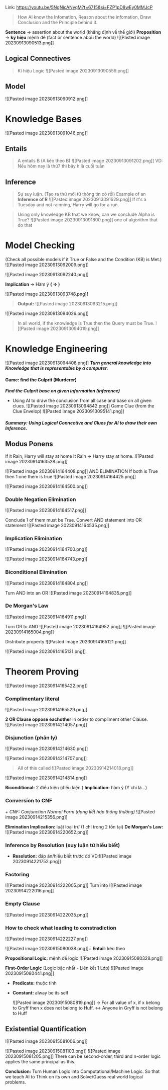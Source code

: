 Link: https://youtu.be/5NgNicANyqM?t=6715&si=FZP1pD8wEy0MMJcP
> How AI know the Infomation, Reason about the infomation, Draw Conclusion and the Principle behind it.

**Sentence** -> assertion about the world (khẳng định về thế giới)
**Proposition** -> **ký hiệu** mệnh đề (fact or sentence abou the world)
![[Pasted image 20230913090513.png]]

## Logical Connectives 
> Kí hiệu Logic
![[Pasted image 20230913090559.png]]

## Model
![[Pasted image 20230913090912.png]]

# Knowledge Bases
![[Pasted image 20230913091046.png]]

## Entails
> A entails B (A kéo theo B)
![[Pasted image 20230913091202.png]]
 VD: Nếu hôm nay là thứ7 thì bây h là cuối tuần

## Inference
> Sự suy luận. (Tạo ra thứ mới từ thông tin có rồi)
> Example of an **Inference of R**
![[Pasted image 20230913091629.png]]
> If it's a Tuesday and not rainning, Harry will go for a run.

> Using only knowledge KB that we know, can we conclude Alpha is True?
![[Pasted image 20230913091800.png]]
 one of algorithm that do that

# Model Checking
(Check all possible models if it True or False and the Condition (KB) is Met.)
![[Pasted image 20230913092009.png]]


![[Pasted image 20230913092240.png]]

**Implication** -> Hàm ý **( => )**

![[Pasted image 20230913093748.png]]
>**Output:**
![[Pasted image 20230913093215.png]]


![[Pasted image 20230913094026.png]]
> In all world, if the knowledge is True then the Query must be True.
![[Pasted image 20230913094019.png]]


# Knowledge Engineering
![[Pasted image 20230913094406.png]]
***Turn general knowledge into Knowledge that is representable by a computer.***

#### Game: find the Culprit (Murderer)
***Find the Culprit base on given information (inference)***
- Using AI to draw the conclusion from all case and base on all given clues.
![[Pasted image 20230913094842.png]]
Game Clue (from the Clue Envelop)
![[Pasted image 20230913095141.png]]

##### Summary: Using Logical Connective and Clues for AI to draw their own Inference. 

## Modus Ponens
If it Rain, Harry will stay at home
It Rain
-> Harry stay at home.
![[Pasted image 20230914163528.png]]


![[Pasted image 20230914164408.png]]
AND ELIMINATION
	If both is True then 1 one them is true
![[Pasted image 20230914164425.png]]



![[Pasted image 20230914164500.png]]
### Double Negation Elimination
![[Pasted image 20230914164517.png]]


Conclude 1 of them must be True.
Convert AND statement into OR statement
![[Pasted image 20230914164535.png]]
### Implication Elimination
![[Pasted image 20230914164700.png]]


![[Pasted image 20230914164743.png]]
### Biconditional Elimination
![[Pasted image 20230914164804.png]]


Turn AND into an OR
![[Pasted image 20230914164835.png]]
### De Morgan's Law
![[Pasted image 20230914164911.png]]

Turn OR to AND
![[Pasted image 20230914164952.png]]
![[Pasted image 20230914165004.png]]


Distribute property
![[Pasted image 20230914165121.png]]

![[Pasted image 20230914165131.png]]



# Theorem Proving
![[Pasted image 20230914165422.png]]

### Complimentary literal
![[Pasted image 20230914165529.png]]



**2 OR Clause oppose eachother** in order to compliment other Clause.  
![[Pasted image 20230914214057.png]]
### Disjunction (phân ly)
![[Pasted image 20230914214630.png]]

![[Pasted image 20230914214707.png]]

> All of this called
![[Pasted image 20230914214018.png]]

![[Pasted image 20230914214814.png]]



**Biconditional:** 2 điều kiện (điều kiện )
**Implication:** hàm ý (Ý chỉ là...)
### Conversion to CNF 
*+ CNF: Conjunction Normal Form (dạng kết hợp thông thường)*
![[Pasted image 20230914215356.png]]

**Elimination Implication:** luật loại trừ (1 chỉ trong 2 tồn tại)
**De Morgan's Law:**  
![[Pasted image 20230914220652.png]]

 ### Inference by Resolution (suy luận từ hiểu biết)
+ **Resolution:** đáp án/hiểu biết trước đó
VD:![[Pasted image 20230914221752.png]]

### Factoring
![[Pasted image 20230914222005.png]]
Turn into
![[Pasted image 20230914222016.png]]


### Empty Clause
![[Pasted image 20230914222035.png]]

### How to check what leading to constradiction
![[Pasted image 20230914222227.png]]

![[Pasted image 20230915080038.png]]+ **Entail**: kéo theo



**Propositional Logic:** mệnh đề logic
![[Pasted image 20230915080328.png]]

**First-Order Logic**  (Logic bậc nhất - Liên kết 1 Lớp)
![[Pasted image 20230915080441.png]]
+ **Predicate:** thuộc tính
+ **Constant:** alway be its self

  ![[Pasted image 20230915080819.png]]
-> For all value of x, if x belong to Gryff then x does not belong to Huff.
<-> Anyone in Gryff is not belong to Huff


## Existential Quantification
![[Pasted image 20230915081006.png]]

![[Pasted image 20230915081103.png]]
![[Pasted image 20230915081205.png]]
	There can be second-order, third and n-order logic applies the same principal as this.

**Conclusion:** Turn Human Logic into Computational/Machine Logic. So that we teach AI to Think on its own and Solve/Guess real world logical problems.  

